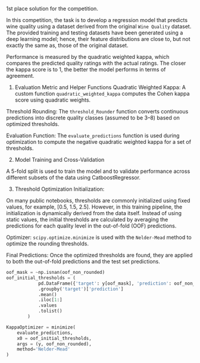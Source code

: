1st place solution for the competition.

In this competition, the task is to develop a regression model that predicts wine quality using a dataset derived from the original `Wine Quality` dataset. The provided training and testing datasets have been generated using a deep learning model; hence, their feature distributions are close to, but not exactly the same as, those of the original dataset. 

Performance is measured by the quadratic weighted kappa, which compares the predicted quality ratings with the actual ratings. The closer the kappa score is to 1, the better the model performs in terms of agreement.

1. Evaluation Metric and Helper Functions
Quadratic Weighted Kappa:
A custom function `quadratic_weighted_kappa` computes the Cohen kappa score using quadratic weights.

Threshold Rounding:
The `threshold_Rounder` function converts continuous predictions into discrete quality classes (assumed to be 3–8) based on optimized thresholds.

Evaluation Function:
The `evaluate_predictions` function is used during optimization to compute the negative quadratic weighted kappa for a set of thresholds.

2. Model Training and Cross-Validation

A 5-fold split is used to train the model and to validate performance across different subsets of the data using CatboostRegressor.

3. Threshold Optimization
Initialization:

On many public notebooks, thresholds are commonly initialized using fixed values, for example, [0.5, 1.5, 2.5]. However, in this training pipeline, the initialization is dynamically derived from the data itself. Instead of using static values, the initial thresholds are calculated by averaging the predictions for each quality level in the out-of-fold (OOF) predictions. 

Optimizer:
`scipy.optimize.minimize` is used with the `Nelder-Mead` method to optimize the rounding thresholds.

Final Predictions:
Once the optimized thresholds are found, they are applied to both the out-of-fold predictions and the test set predictions.

```python
oof_mask = ~np.isnan(oof_non_rounded)
oof_initial_thresholds = (
            pd.DataFrame({'target': y[oof_mask], 'prediction': oof_non_rounded[oof_mask]})
            .groupby('target')['prediction']
            .mean()
            .iloc[1:]
            .values
            .tolist()
        )

KappaOptimizer = minimize(
    evaluate_predictions,
    x0 = oof_initial_thresholds,
    args = (y, oof_non_rounded),
    method='Nelder-Mead'
)
```
